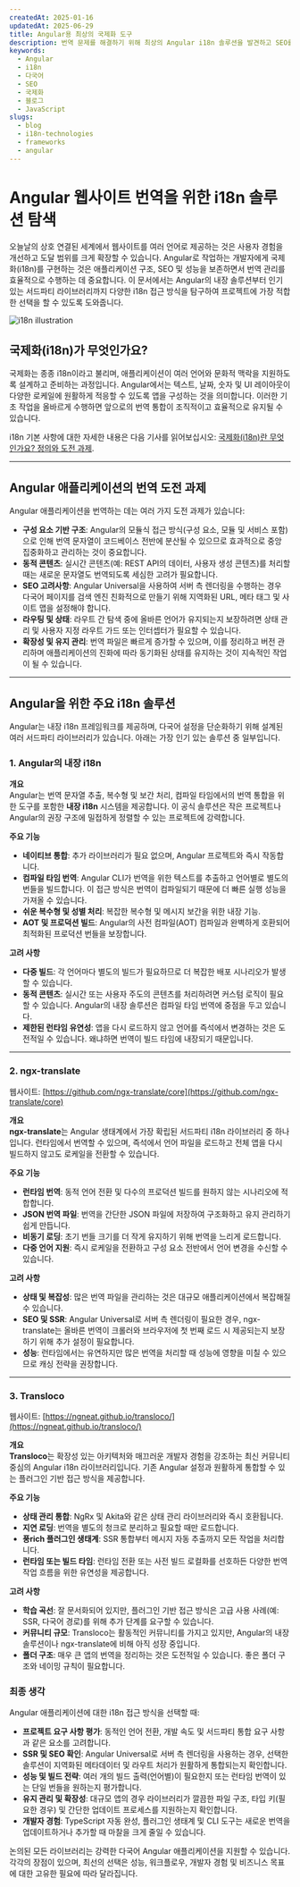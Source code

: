 ```yaml
---
createdAt: 2025-01-16
updatedAt: 2025-06-29
title: Angular용 최상의 국제화 도구
description: 번역 문제를 해결하기 위해 최상의 Angular i18n 솔루션을 발견하고 SEO를 향상시키고 전세계 웹 경험을 제공합니다.
keywords:
  - Angular
  - i18n
  - 다국어
  - SEO
  - 국제화
  - 블로그
  - JavaScript
slugs:
  - blog
  - i18n-technologies
  - frameworks
  - angular
---
```


# Angular 웹사이트 번역을 위한 i18n 솔루션 탐색

오늘날의 상호 연결된 세계에서 웹사이트를 여러 언어로 제공하는 것은 사용자 경험을 개선하고 도달 범위를 크게 확장할 수 있습니다. Angular로 작업하는 개발자에게 국제화(i18n)를 구현하는 것은 애플리케이션 구조, SEO 및 성능을 보존하면서 번역 관리를 효율적으로 수행하는 데 중요합니다. 이 문서에서는 Angular의 내장 솔루션부터 인기 있는 서드파티 라이브러리까지 다양한 i18n 접근 방식을 탐구하여 프로젝트에 가장 적합한 선택을 할 수 있도록 도와줍니다.

![i18n illustration](https://github.com/aymericzip/intlayer/blob/main/docs/assets/i18n.webp)

## 국제화(i18n)가 무엇인가요?

국제화는 종종 i18n이라고 불리며, 애플리케이션이 여러 언어와 문화적 맥락을 지원하도록 설계하고 준비하는 과정입니다. Angular에서는 텍스트, 날짜, 숫자 및 UI 레이아웃이 다양한 로케일에 원활하게 적응할 수 있도록 앱을 구성하는 것을 의미합니다. 이러한 기초 작업을 올바르게 수행하면 앞으로의 번역 통합이 조직적이고 효율적으로 유지될 수 있습니다.

i18n 기본 사항에 대한 자세한 내용은 다음 기사를 읽어보십시오: [국제화(i18n)란 무엇인가요? 정의와 도전 과제](https://github.com/aymericzip/intlayer/blob/main/docs/blog/ko/what_is_internationalization.md).

---

## Angular 애플리케이션의 번역 도전 과제

Angular 애플리케이션을 번역하는 데는 여러 가지 도전 과제가 있습니다:

- **구성 요소 기반 구조**: Angular의 모듈식 접근 방식(구성 요소, 모듈 및 서비스 포함)으로 인해 번역 문자열이 코드베이스 전반에 분산될 수 있으므로 효과적으로 중앙 집중화하고 관리하는 것이 중요합니다.
- **동적 콘텐츠**: 실시간 콘텐츠(예: REST API의 데이터, 사용자 생성 콘텐츠)를 처리할 때는 새로운 문자열도 번역되도록 세심한 고려가 필요합니다.
- **SEO 고려사항**: Angular Universal을 사용하여 서버 측 렌더링을 수행하는 경우 다국어 페이지를 검색 엔진 친화적으로 만들기 위해 지역화된 URL, 메타 태그 및 사이트 맵을 설정해야 합니다.
- **라우팅 및 상태**: 라우트 간 탐색 중에 올바른 언어가 유지되는지 보장하려면 상태 관리 및 사용자 지정 라우트 가드 또는 인터셉터가 필요할 수 있습니다.
- **확장성 및 유지 관리**: 번역 파일은 빠르게 증가할 수 있으며, 이를 정리하고 버전 관리하며 애플리케이션의 진화에 따라 동기화된 상태를 유지하는 것이 지속적인 작업이 될 수 있습니다.

---

## Angular을 위한 주요 i18n 솔루션

Angular는 내장 i18n 프레임워크를 제공하며, 다국어 설정을 단순화하기 위해 설계된 여러 서드파티 라이브러리가 있습니다. 아래는 가장 인기 있는 솔루션 중 일부입니다.

### 1. Angular의 내장 i18n

**개요**  
Angular는 번역 문자열 추출, 복수형 및 보간 처리, 컴파일 타임에서의 번역 통합을 위한 도구를 포함한 **내장 i18n** 시스템을 제공합니다. 이 공식 솔루션은 작은 프로젝트나 Angular의 권장 구조에 밀접하게 정렬할 수 있는 프로젝트에 강력합니다.

**주요 기능**

- **네이티브 통합**: 추가 라이브러리가 필요 없으며, Angular 프로젝트와 즉시 작동합니다.
- **컴파일 타임 번역**: Angular CLI가 번역을 위한 텍스트를 추출하고 언어별로 별도의 번들을 빌드합니다. 이 접근 방식은 번역이 컴파일되기 때문에 더 빠른 실행 성능을 가져올 수 있습니다.
- **쉬운 복수형 및 성별 처리**: 복잡한 복수형 및 메시지 보간을 위한 내장 기능.
- **AOT 및 프로덕션 빌드**: Angular의 사전 컴파일(AOT) 컴파일과 완벽하게 호환되어 최적화된 프로덕션 번들을 보장합니다.

**고려 사항**

- **다중 빌드**: 각 언어마다 별도의 빌드가 필요하므로 더 복잡한 배포 시나리오가 발생할 수 있습니다.
- **동적 콘텐츠**: 실시간 또는 사용자 주도의 콘텐츠를 처리하려면 커스텀 로직이 필요할 수 있습니다. Angular의 내장 솔루션은 컴파일 타임 번역에 중점을 두고 있습니다.
- **제한된 런타임 유연성**: 앱을 다시 로드하지 않고 언어를 즉석에서 변경하는 것은 도전적일 수 있습니다. 왜냐하면 번역이 빌드 타임에 내장되기 때문입니다.

---

### 2. ngx-translate

웹사이트: [https://github.com/ngx-translate/core](https://github.com/ngx-translate/core)

**개요**  
**ngx-translate**는 Angular 생태계에서 가장 확립된 서드파티 i18n 라이브러리 중 하나입니다. 런타임에서 번역할 수 있으며, 즉석에서 언어 파일을 로드하고 전체 앱을 다시 빌드하지 않고도 로케일을 전환할 수 있습니다.

**주요 기능**

- **런타임 번역**: 동적 언어 전환 및 다수의 프로덕션 빌드를 원하지 않는 시나리오에 적합합니다.
- **JSON 번역 파일**: 번역을 간단한 JSON 파일에 저장하여 구조화하고 유지 관리하기 쉽게 만듭니다.
- **비동기 로딩**: 초기 번들 크기를 더 작게 유지하기 위해 번역을 느리게 로드합니다.
- **다중 언어 지원**: 즉시 로케일을 전환하고 구성 요소 전반에서 언어 변경을 수신할 수 있습니다.

**고려 사항**

- **상태 및 복잡성**: 많은 번역 파일을 관리하는 것은 대규모 애플리케이션에서 복잡해질 수 있습니다.
- **SEO 및 SSR**: Angular Universal로 서버 측 렌더링이 필요한 경우, ngx-translate는 올바른 번역이 크롤러와 브라우저에 첫 번째 로드 시 제공되는지 보장하기 위해 추가 설정이 필요합니다.
- **성능**: 런타임에서는 유연하지만 많은 번역을 처리할 때 성능에 영향을 미칠 수 있으므로 캐싱 전략을 권장합니다.

---

### 3. Transloco

웹사이트: [https://ngneat.github.io/transloco/](https://ngneat.github.io/transloco/)

**개요**  
**Transloco**는 확장성 있는 아키텍처와 매끄러운 개발자 경험을 강조하는 최신 커뮤니티 중심의 Angular i18n 라이브러리입니다. 기존 Angular 설정과 원활하게 통합할 수 있는 플러그인 기반 접근 방식을 제공합니다.

**주요 기능**

- **상태 관리 통합**: NgRx 및 Akita와 같은 상태 관리 라이브러리와 즉시 호환됩니다.
- **지연 로딩**: 번역을 별도의 청크로 분리하고 필요할 때만 로드합니다.
- **풍rich 플러그인 생태계**: SSR 통합부터 메시지 자동 추출까지 모든 작업을 처리합니다.
- **런타임 또는 빌드 타임**: 런타임 전환 또는 사전 빌드 로컬화를 선호하든 다양한 번역 작업 흐름을 위한 유연성을 제공합니다.

**고려 사항**

- **학습 곡선**: 잘 문서화되어 있지만, 플러그인 기반 접근 방식은 고급 사용 사례(예: SSR, 다국어 경로)를 위해 추가 단계를 요구할 수 있습니다.
- **커뮤니티 규모**: Transloco는 활동적인 커뮤니티를 가지고 있지만, Angular의 내장 솔루션이나 ngx-translate에 비해 아직 성장 중입니다.
- **폴더 구조**: 매우 큰 앱의 번역을 정리하는 것은 도전적일 수 있습니다. 좋은 폴더 구조와 네이밍 규칙이 필요합니다.

### 최종 생각

Angular 애플리케이션에 대한 i18n 접근 방식을 선택할 때:

- **프로젝트 요구 사항 평가**: 동적인 언어 전환, 개발 속도 및 서드파티 통합 요구 사항과 같은 요소를 고려합니다.
- **SSR 및 SEO 확인**: Angular Universal로 서버 측 렌더링을 사용하는 경우, 선택한 솔루션이 지역화된 메타데이터 및 라우트 처리가 원활하게 통합되는지 확인합니다.
- **성능 및 빌드 전략**: 여러 개의 빌드 출력(언어별)이 필요한지 또는 런타임 번역이 있는 단일 번들을 원하는지 평가합니다.
- **유지 관리 및 확장성**: 대규모 앱의 경우 라이브러리가 깔끔한 파일 구조, 타입 키(필요한 경우) 및 간단한 업데이트 프로세스를 지원하는지 확인합니다.
- **개발자 경험**: TypeScript 자동 완성, 플러그인 생태계 및 CLI 도구는 새로운 번역을 업데이트하거나 추가할 때 마찰을 크게 줄일 수 있습니다.

논의된 모든 라이브러리는 강력한 다국어 Angular 애플리케이션을 지원할 수 있습니다. 각각의 장점이 있으며, 최선의 선택은 성능, 워크플로우, 개발자 경험 및 비즈니스 목표에 대한 고유한 필요에 따라 달라집니다.
